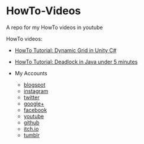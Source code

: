 # HowTo-Videos
A repo for my HowTo videos in youtube

HowTo videos:
* [HowTo Tutorial: Dynamic Grid in Unity C#](https://youtu.be/ABEwdnne9AI)
* [HowTo Tutorial: Deadlock in Java under 5 minutes](https://youtu.be/ur_THx9lSj0)

* My Accounts 
  * [blogspot](http://doppelgunner.blogspot.com/)
  * [instagram](https://www.instagram.com/doppelgunner/)
  * [twitter](https://twitter.com/doppelgunner)
  * [google+](https://plus.google.com/u/0/111975005561843752356/posts)
  * [facebook](https://www.facebook.com/doppelgunner)
  * [youtube](https://www.youtube.com/channel/UCjd_DY1LawVuZuLteDbVabQ)
  * [github](https://github.com/doppelgunner)
  * [itch.io](https://doppelgunner.itch.io/)
  * [tumblr](https://doppelgunner.tumblr.com/)

